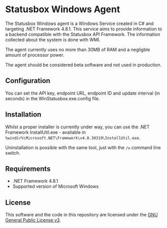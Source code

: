 # Statusbox Windows Agent 
The Statusbox Windows agent is a Windows Service created in C# and targeting .NET Framework 4.8.1.
This service aims to provide information to a backend compatible with the Statusbox API Framework. The information collected about the system is done with WMI.

The agent currently uses no more than 30MB of RAM and a negligble amount of processor power. 

The agent should be considered beta software and not used in production.

## Configuration
You can set the API key, endpoint URL, endpoint ID and update interval (in seconds) in the WinStatusbox.exe.config file.

## Installation
Whilst a proper installer is currently under way, you can use the .NET Framework InstallUtil.exe - available in `%windir%\Microsoft.NET\Framework\v4.0.30319\InstallUtil.exe`.

Uninstallation is possible with the same tool, just with the `/u` command line switch.

## Requirements
- .NET Framework 4.8.1
- Supported version of Microsoft Windows

## License
This software and the code in this repository are licensed under the [GNU General Public License v3](LICENSE.md).
